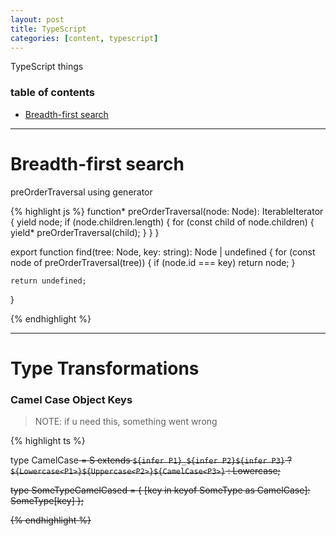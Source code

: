 ```yaml
---
layout: post
title: TypeScript
categories: [content, typescript]
---
```


TypeScript things

### table of contents

- [Breadth-first search](#breadth-first-search)

---

# Breadth-first search

preOrderTraversal using generator

{% highlight js %}
function* preOrderTraversal(node: Node): IterableIterator<Node> {
    yield node;
    if (node.children.length) {
        for (const child of node.children) {
            yield* preOrderTraversal(child);
        }
    }
}

export function find(tree: Node, key: string): Node | undefined {
    for (const node of preOrderTraversal(tree)) {
        if (node.id === key) return node;
    }

    return undefined;
}

{% endhighlight %}

---

# Type Transformations

### Camel Case Object Keys
> NOTE: if u need this, something went wrong

{% highlight ts %}

type CamelCase<S extends string> = S extends `${infer P1}_${infer P2}${infer P3}`
    ? `${Lowercase<P1>}${Uppercase<P2>}${CamelCase<P3>}`
    : Lowercase<S>;

type SomeTypeCamelCased =
    { [key in keyof SomeType as CamelCase<key>]: SomeType[key] };

{% endhighlight %}
